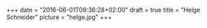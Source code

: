 +++
date = "2016-06-01T09:36:28+02:00"
draft = true
title = "Helge Schneider"
picture = "helge.jpg"
+++

